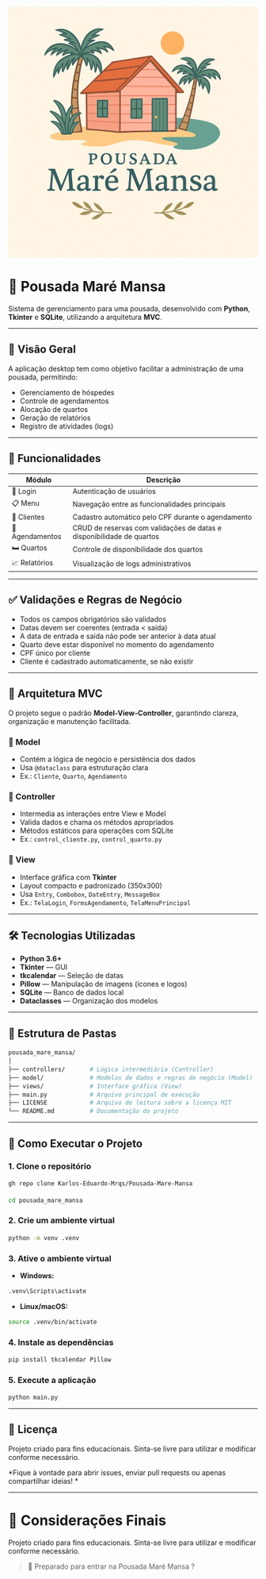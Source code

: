 ![Logo Pousada Maré Mansa](./codigo/LogoPousadaMare.png) 

# 🏨 Pousada Maré Mansa

Sistema de gerenciamento para uma pousada, desenvolvido com **Python**, **Tkinter** e **SQLite**, utilizando a arquitetura **MVC**.

---

## 📌 Visão Geral

A aplicação desktop tem como objetivo facilitar a administração de uma pousada, permitindo:

- Gerenciamento de hóspedes  
- Controle de agendamentos  
- Alocação de quartos  
- Geração de relatórios  
- Registro de atividades (logs)

---

## 🧩 Funcionalidades

| Módulo         | Descrição                                                                 |
|----------------|---------------------------------------------------------------------------|
| 🔐 Login       | Autenticação de usuários                                                  |
| 📋 Menu        | Navegação entre as funcionalidades principais                             |
| 👤 Clientes     | Cadastro automático pelo CPF durante o agendamento                       |
| 📅 Agendamentos| CRUD de reservas com validações de datas e disponibilidade de quartos     |
| 🛏️ Quartos     | Controle de disponibilidade dos quartos                                   |
| 📈 Relatórios   | Visualização de logs administrativos                                      |

---

## ✅ Validações e Regras de Negócio

- Todos os campos obrigatórios são validados  
- Datas devem ser coerentes (entrada < saída)  
- A data de entrada e saída não pode ser anterior à data atual  
- Quarto deve estar disponível no momento do agendamento  
- CPF único por cliente  
- Cliente é cadastrado automaticamente, se não existir  

---

## 🧱 Arquitetura MVC

O projeto segue o padrão **Model-View-Controller**, garantindo clareza, organização e manutenção facilitada.

### 🔹 Model

- Contém a lógica de negócio e persistência dos dados  
- Usa `@dataclass` para estruturação clara  
- Ex.: `Cliente`, `Quarto`, `Agendamento`

### 🔹 Controller

- Intermedia as interações entre View e Model  
- Valida dados e chama os métodos apropriados  
- Métodos estáticos para operações com SQLite  
- Ex.: `control_cliente.py`, `control_quarto.py`

### 🔹 View

- Interface gráfica com **Tkinter**  
- Layout compacto e padronizado (350x300)  
- Usa `Entry`, `Combobox`, `DateEntry`, `MessageBox`  
- Ex.: `TelaLogin`, `FormsAgendamento`, `TelaMenuPrincipal`

---

## 🛠️ Tecnologias Utilizadas

- **Python 3.6+**  
- **Tkinter** — GUI  
- **tkcalendar** — Seleção de datas  
- **Pillow** — Manipulação de imagens (ícones e logos)  
- **SQLite** — Banco de dados local  
- **Dataclasses** — Organização dos modelos

---

## 📁 Estrutura de Pastas

```bash
pousada_mare_mansa/
│
├── controllers/       # Lógica intermediária (Controller)
├── model/             # Modelos de dados e regras de negócio (Model)
├── views/             # Interface gráfica (View)
├── main.py            # Arquivo principal de execução
├── LICENSE            # Arquivo de leitura sobre a licença MIT
└── README.md          # Documentação do projeto
```

---

## 🚀 Como Executar o Projeto

### 1. Clone o repositório

```bash
gh repo clone Karlos-Eduardo-Mrqs/Pousada-Mare-Mansa

cd pousada_mare_mansa
```

### 2. Crie um ambiente virtual

```bash
python -m venv .venv
```

### 3. Ative o ambiente virtual

- **Windows:**

```bash
.venv\Scripts\activate
```

- **Linux/macOS:**

```bash
source .venv/bin/activate
```

### 4. Instale as dependências

```bash
pip install tkcalendar Pillow
```

### 5. Execute a aplicação

```bash
python main.py
```

---

## 📄 Licença

Projeto criado para fins educacionais. Sinta-se livre para utilizar e modificar conforme necessário.

*Fique à vontade para abrir issues, enviar pull requests ou apenas compartilhar ideias!
*

---

# 🏁 Considerações Finais

Projeto criado para fins educacionais. Sinta-se livre para utilizar e modificar conforme necessário.

> 🌊 Preparado para entrar na Pousada Maré Mansa ?
